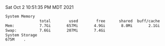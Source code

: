 Sat Oct  2 10:51:35 PM MDT 2021
```bash
System Memory
               total        used        free      shared  buff/cache   available
Mem:           7.7Gi       657Mi       4.9Gi       8.0Mi       2.1Gi       6.7Gi
Swap:          7.6Gi       207Mi       7.4Gi
System Storage
675M	.
```
```bash
